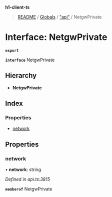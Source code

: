 **h1-client-ts**

> [README](../README.md) / [Globals](../globals.md) / ["api"](../modules/_api_.md) / NetgwPrivate

# Interface: NetgwPrivate

**`export`** 

**`interface`** NetgwPrivate

## Hierarchy

* **NetgwPrivate**

## Index

### Properties

* [network](_api_.netgwprivate.md#network)

## Properties

### network

•  **network**: string

*Defined in api.ts:3815*

**`memberof`** NetgwPrivate
